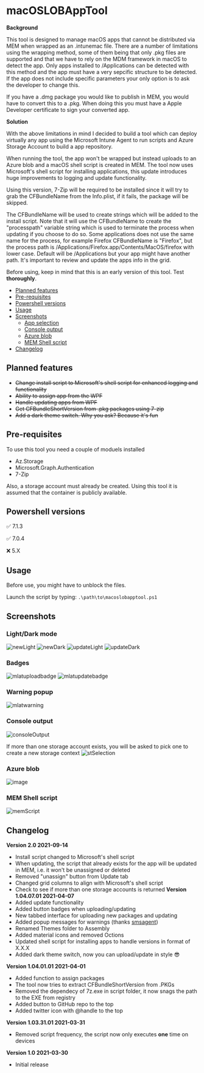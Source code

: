 # macOSLOBAppTool
**Background**

This tool is designed to manage macOS apps that cannot be distributed via MEM when wrapped as an .intunemac file. There are a number of limitations using the wrapping method, some of them being that only .pkg files are supported and that we have to rely on the MDM framework in macOS to detect the app. Only apps installed to /Applications can be detected with this method and the app must have a very sepcific structure to be detected. If the app does not include specific parameters your only option is to ask the developer to change this.

If you have a .dmg package you would like to publish in MEM, you would have to convert this to a .pkg. When doing this you must have a Apple Developer certificate to sign your converted app.

**Solution**

With the above limitations in mind I decided to build a tool which can deploy virtually any app using the Microsoft Intune Agent to run scripts and Azure Storage Account to build a app repository.

When running the tool, the app won't be wrapped but instead uploads to an Azure blob and a macOS shell script is created in MEM. The tool now uses Microsoft's shell script for installing applications, this update introduces huge improvements to logging and update functionality.

Using this version, 7-Zip will be required to be installed since it will try to grab the CFBundleName from the Info.plist, if it fails, the package will be skipped.

The CFBundleName will be used to create strings which will be added to the install script. Note that it will use the CFBundleName to create the "processpath" variable string which is used to terminate the process when updating if you choose to do so. Some applications does not use the same name for the process, for example Firefox CFBundleName is "Firefox", but the process path is /Applications/Firefox.app/Contents/MacOS/firefox with lower case. Default will be /Applications but your app might have another path. It's important to review and update the apps info in the grid.

Before using, keep in mind that this is an early version of this tool. Test **thoroughly**.

- [Planned features](#planned-features)
- [Pre-requisites](#pre-requisites)
- [Powershell versions](#powershell-versions)
- [Usage](#usage)
- [Screenshots](#screenshots)
  * [App selection](#app-selection)
  * [Console output](#console-output)
  * [Azure blob](#azure-blob)
  * [MEM Shell script](#mem-shell-script)
- [Changelog](#changelog)

## Planned features
- ~~Change install script to Microsoft's shell script for enhanced logging and functionality~~
- ~~Ability to assign app from the WPF~~
- ~~Handle updating apps from WPF~~
- ~~Get CFBundleShortVersion from .pkg packages using 7-zip~~
- ~~Add a dark theme switch. Why you ask? Because it's fun~~

## Pre-requisites
To use this tool you need a couple of moduels installed
- Az.Storage
- Microsoft.Graph.Authentication
- 7-Zip

Also, a storage account must already be created. Using this tool it is assumed that the container is publicly available.

## Powershell versions
:white_check_mark: 7.1.3

:white_check_mark: 7.0.4

:x: 5.X

## Usage
Before use, you might have to unblock the files.

Launch the script by typing:
```.\path\to\macoslobapptool.ps1```

## Screenshots
### Light/Dark mode
![newLight](https://user-images.githubusercontent.com/78877636/133284016-522960c3-497d-486c-aad8-0f52b74c7456.png)
![newDark](https://user-images.githubusercontent.com/78877636/133284081-ae445911-6797-484e-88bf-4fcea781b24a.png)
![updateLight](https://user-images.githubusercontent.com/78877636/133284119-0c394809-e1e4-41b4-830e-55d60babe887.png)
![updateDark](https://user-images.githubusercontent.com/78877636/133284131-35aa5a32-f9df-47fe-8ffb-7387d18291cf.png)
### Badges
![mlatuploadbadge](https://user-images.githubusercontent.com/78877636/113881134-6fc8ab80-97bc-11eb-884d-64b36469337a.png)
![mlatupdatebadge](https://user-images.githubusercontent.com/78877636/113881148-748d5f80-97bc-11eb-9c4d-44e988ecd375.png)
### Warning popup
![mlatwarning](https://user-images.githubusercontent.com/78877636/113881202-840ca880-97bc-11eb-8ec5-db85c69d4c76.png)
### Console output
![consoleOutput](https://user-images.githubusercontent.com/78877636/133284201-9da8468f-8ea2-4ff7-9ad5-d491a7a9aef5.png)

If more than one storage account exists, you will be asked to pick one to create a new storage context
![stSelection](https://user-images.githubusercontent.com/78877636/133284280-5d1175b3-5e7b-404e-aa24-10dd366f530b.png)
### Azure blob
![image](https://user-images.githubusercontent.com/78877636/113022390-d75f7500-9184-11eb-8f2f-9dff4403213a.png)
### MEM Shell script
![memScript](https://user-images.githubusercontent.com/78877636/133284333-30152e5d-461e-4083-857d-ee9f662e75ce.png)

## Changelog
**Version 2.0 2021-09-14**
- Install script changed to Microsoft's shell script
- When updating, the script that already exists for the app will be updated in MEM, i.e. it won't be unassigned or deleted
- Removed "unassign" button from Update tab
- Changed grid columns to align with Microsoft's shell script
- Check to see if more than one storage accounts is returned
**Version 1.04.07.01 2021-04-07**
- Added update functionality
- Added button badges when uploading/updating
- New tabbed interface for uploading new packages and updating
- Added popup messages for warnings (thanks [smsagent](https://smsagent.wordpress.com/2017/08/24/a-customisable-wpf-messagebox-for-powershell/))
- Renamed Themes folder to Assembly
- Added material icons and removed Octions
- Updated shell script for installing apps to handle versions in format of X.X.X
- Added dark theme switch, now you can upload/update in style 😎

**Version 1.04.01.01 2021-04-01**
- Added function to assign packages
- The tool now tries to extract CFBundleShortVersion from .PKGs
- Removed the dependecy of 7z.exe in script folder, it now snags the path to the EXE from registry
- Added button to GitHub repo to the top
- Added twitter icon with @handle to the top

**Version 1.03.31.01 2021-03-31**
- Removed script frequency, the script now only executes **one** time on devices

**Version 1.0 2021-03-30**
- Initial release
